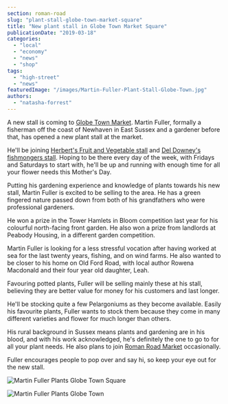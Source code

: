```yaml
---
section: roman-road
slug: "plant-stall-globe-town-market-square"
title: "New plant stall in Globe Town Market Square"
publicationDate: "2019-03-18"
categories: 
  - "local"
  - "economy"
  - "news"
  - "shop"
tags: 
  - "high-street"
  - "news"
featuredImage: "/images/Martin-Fuller-Plant-Stall-Globe-Town.jpg"
authors: 
  - "natasha-forrest"
---
```


A new stall is coming to [Globe Town Market](https://romanroadlondon.com/globe-town-market/). Martin Fuller, formally a fisherman off the coast of Newhaven in East Sussex and a gardener before that, has opened a new plant stall at the market.

He'll be joining [Herbert's Fruit and Vegetable stall](https://romanroadlondon.com/herberts-fruit-and-salad-globe-town/) and [Del Downey's fishmongers stall](https://romanroadlondon.com/downey-brother-fishmonger-globe-town-market-roman-road/). Hoping to be there every day of the week, with Fridays and Saturdays to start with, he'll be up and running with enough time for all your flower needs this Mother's Day.

Putting his gardening experience and knowledge of plants towards his new stall, Martin Fuller is excited to be selling to the area. He has a green fingered nature passed down from both of his grandfathers who were professional gardeners.

He won a prize in the Tower Hamlets in Bloom competition last year for his colourful north-facing front garden. He also won a prize from landlords at Peabody Housing, in a different garden competition.

Martin Fuller is looking for a less stressful vocation after having worked at sea for the last twenty years, fishing, and on wind farms. He also wanted to be closer to his home on Old Ford Road, with local author Rowena Macdonald and their four year old daughter, Leah.

Favouring potted plants, Fuller will be selling mainly these at his stall, believing they are better value for money for his customers and last longer.

He'll be stocking quite a few Pelargoniums as they become available. Easily his favourite plants, Fuller wants to stock them because they come in many different varieties and flower for much longer than others.

His rural background in Sussex means plants and gardening are in his blood, and with his work acknowledged, he's definitely the one to go to for all your plant needs. He also plans to join [Roman Road Market](https://romanroadlondon.com/roman-road-market-history/) occasionally.

Fuller encourages people to pop over and say hi, so keep your eye out for the new stall.

![Martin Fuller Plants Globe Town Square](/images/Martin-Fuller-Plant-Stall-1-1024x683.jpg)

![Martin Fuller Plants Globe Town](/images/Martin-Fuller-Plant-Stall-2-1024x683.jpg)


